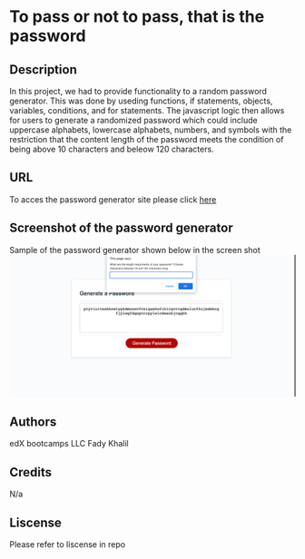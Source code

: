 # To pass or not to pass, that is the password 

## Description 

In this project, we had to provide functionality to a random password generator. This was done by useding functions, if statements, objects, variables, conditions, and for statements. The javascript logic then allows for users to generate a randomized password which could include uppercase alphabets, lowercase alphabets, numbers, and symbols with the restriction that the content length of the password meets the condition of being above 10 characters and beleow 120 characters.

## URL

To acces the password generator site please click [here](https://github.com/Whirlwindraven/To-pass-or-not-to-pass-that-is-the-password.git)

## Screenshot of the password generator 
Sample of the password generator shown below in the screen shot 
![Screenshot-of-passwordGenerator](./Password%20generator%20screenshot%20.png)

## Authors 

edX bootcamps LLC
Fady Khalil

## Credits 

N/a

## Liscense 

Please refer to liscense in repo 
